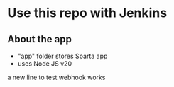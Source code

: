 # Use this repo with Jenkins

## About the app
- "app" folder stores Sparta app
- uses Node JS v20

a new line to test webhook works
